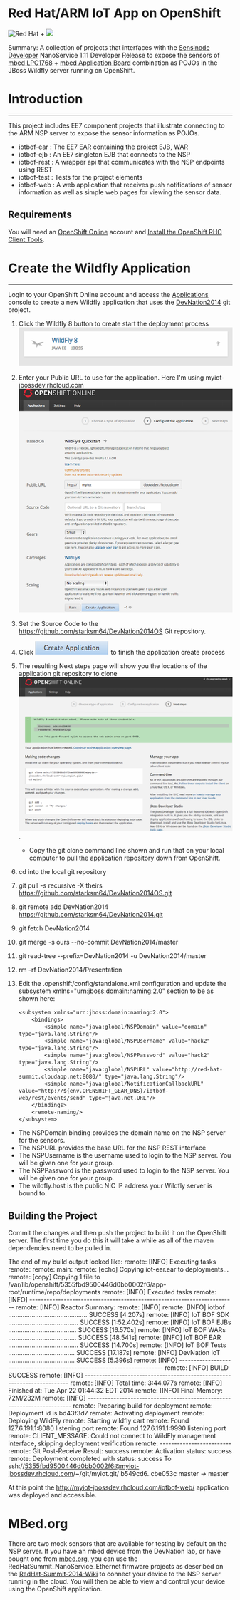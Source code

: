 # Red Hat/ARM IoT App on OpenShift
![Red Hat](https://raw.githubusercontent.com/starksm64/DevNation2014/master/images/redhat-logo.png) + ![](https://raw.githubusercontent.com/starksm64/DevNation2014/master/images/arm_mbed.jpg)

Summary: A collection of projects that interfaces with the
[Sensinode Developer](https://silver.arm.com/browse/SEN00) NanoService 1.11 Developer
Release to expose the sensors of [mbed LPC1768](https://mbed.org/platforms/mbed-LPC1768/) +
[mbed Application Board](https://mbed.org/components/mbed-Application-Board/) combination as POJOs in the JBoss Wildfly server running on OpenShift.

# Introduction
---------------------

This project includes EE7 component projects that illustrate connecting to the ARM NSP server to expose the sensor information as POJOs.

* iotbof-ear : The EE7 EAR containing the project EJB, WAR
* iotbof-ejb : An EE7 singleton EJB that connects to the NSP
* iotbof-rest : A wrapper api that communicates with the NSP endpoints using REST
* iotbof-test : Tests for the project elements
* iotbof-web : A web application that receives push notifications of sensor information
as well as simple web pages for viewing the sensor data.

## Requirements
You will need an [OpenShift Online](https://www.openshift.com/app/account/new) account and [Install the OpenShift RHC Client Tools](https://www.openshift.com/developers/rhc-client-tools-install).


# Create the Wildfly Application
-------------------
Login to your OpenShift Online account and access the [Applications](https://openshift.redhat.com/app/console/applications) console to create a new Wildfly application that uses the [DevNation2014](https://github.com/starksm64/DevNation2014) git project.

1. Click the Wildfly 8 button to create start the deployment process![](images/WildflyBtnOS.png)
2. Enter your Public URL to use for the application. Here I'm using myiot-jbossdev.rhcloud.com ![](images/WildflyConfigureOS.png)
3. Set the Source Code to the https://github.com/starksm64/DevNation2014OS Git repository.
4. Click ![](images/CreateBtnOS.png) to finish the application create process
5. The resulting Next steps page will show you the locations of the application git repository to clone![](images/NextStepsOS.png).
    * Copy the git clone command line shown and run that on your local computer to pull the application repository down from OpenShift.
6. cd into the local git repository
7. git pull -s recursive -X theirs https://github.com/starksm64/DevNation2014OS.git
8. git remote add DevNation2014 https://github.com/starksm64/DevNation2014.git
9. git fetch DevNation2014
10. git merge -s ours --no-commit DevNation2014/master
11. git read-tree --prefix=DevNation2014 -u DevNation2014/master
12. rm -rf DevNation2014/Presentation
13. Edit the .openshift/config/standalone.xml configuration and update the subsystem xmlns="urn:jboss:domain:naming:2.0" section to be as shown here:

        <subsystem xmlns="urn:jboss:domain:naming:2.0">
            <bindings>
                <simple name="java:global/NSPDomain" value="domain" type="java.lang.String"/>
                <simple name="java:global/NSPUsername" value="hack2" type="java.lang.String"/>
                <simple name="java:global/NSPPassword" value="hack2" type="java.lang.String"/>
                <simple name="java:global/NSPURL" value="http://red-hat-summit.cloudapp.net:8080/" type="java.lang.String"/>
                <simple name="java:global/NotificationCallbackURL" value="http://${env.OPENSHIFT_GEAR_DNS}/iotbof-web/rest/events/send" type="java.net.URL"/>
            </bindings>
            <remote-naming/>
        </subsystem>

* The NSPDomain binding provides the domain name on the NSP server for the sensors.
* The NSPURL provides the base URL for the NSP REST interface
* The NSPUsername is the username used to login to the NSP server. You will be given one for your group.
* The NSPPassword is the password used to login to the NSP server. You will be given one for your group.
* The wildfly.host is the public NIC IP address your Wildfly server is bound to.

## Building the Project
Commit the changes and then push the project to build it on the OpenShift server. The first time you do this it will take a while as all of the maven dependencies need to be pulled in.

The end of my build output looked like:
remote: [INFO] Executing tasks
remote: 
remote: main:
remote:      [echo] Copying iot-ear.ear to deployments...
remote:      [copy] Copying 1 file to /var/lib/openshift/5355fbd9500446d0bb0002f6/app-root/runtime/repo/deployments
remote: [INFO] Executed tasks
remote: [INFO] ------------------------------------------------------------------------
remote: [INFO] Reactor Summary:
remote: [INFO] 
remote: [INFO] iotbof ............................................ SUCCESS [4.207s]
remote: [INFO] IoT BOF SDK ....................................... SUCCESS [1:52.402s]
remote: [INFO] IoT BOF EJBs ...................................... SUCCESS [16.570s]
remote: [INFO] IoT BOF WARs ...................................... SUCCESS [48.541s]
remote: [INFO] IoT BOF EAR ....................................... SUCCESS [14.700s]
remote: [INFO] IoT BOF Tests ..................................... SUCCESS [17.187s]
remote: [INFO] DevNation IoT ..................................... SUCCESS [5.396s]
remote: [INFO] ------------------------------------------------------------------------
remote: [INFO] BUILD SUCCESS
remote: [INFO] ------------------------------------------------------------------------
remote: [INFO] Total time: 3:44.077s
remote: [INFO] Finished at: Tue Apr 22 01:44:32 EDT 2014
remote: [INFO] Final Memory: 72M/232M
remote: [INFO] ------------------------------------------------------------------------
remote: Preparing build for deployment
remote: Deployment id is bd43f3d7
remote: Activating deployment
remote: Deploying WildFly
remote: Starting wildfly cart
remote: Found 127.6.191.1:8080 listening port
remote: Found 127.6.191.1:9990 listening port
remote: CLIENT_MESSAGE: Could not connect to WildFly management interface, skipping deployment verification
remote: -------------------------
remote: Git Post-Receive Result: success
remote: Activation status: success
remote: Deployment completed with status: success
To ssh://5355fbd9500446d0bb0002f6@myiot-jbossdev.rhcloud.com/~/git/myiot.git/
   b549cd6..cbe053c  master -> master


At this point the http://myiot-jbossdev.rhcloud.com/iotbof-web/ application was deployed and accessible.


# MBed.org
There are two mock sensors that are available for testing by default on the NSP server. If you have an mbed device from the DevNation lab, or have bought one from [mbed.org](http://mbed.org/), you can use the RedHatSummit_NanoService_Ethernet firmware projects as described on the [RedHat-Summit-2014-Wiki](https://mbed.org/teams/MBED_DEMOS/wiki/RedHat-Summit-2014-Wiki) to connect your device to the NSP server running in the cloud. You will then be able to view and control your device using the OpenShift application.
